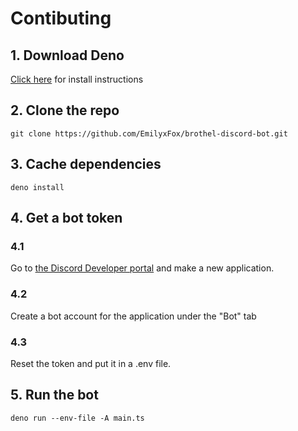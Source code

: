# Contibuting
## 1. Download Deno
[Click here](https://deno.com/) for install instructions

## 2. Clone the repo
```shell
git clone https://github.com/EmilyxFox/brothel-discord-bot.git
```

## 3. Cache dependencies
```shell
deno install
```

## 4. Get a bot token
### 4.1
Go to [the Discord Developer portal](https://discord.com/developers/applications) and make a new application.

### 4.2
Create a bot account for the application under the "Bot" tab

### 4.3
Reset the token and put it in a .env file.

## 5. Run the bot
```shell
deno run --env-file -A main.ts
```
